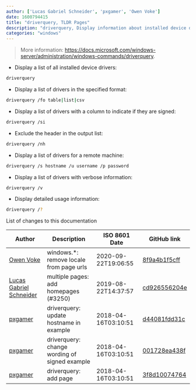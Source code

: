 ```yaml
---
author: ['Lucas Gabriel Schneider', 'pxgamer', 'Owen Voke']
date: 1600794415
title: "driverquery, TLDR Pages"
description: "driverquery, Display information about installed device drivers."
categories: "windows"
---
```

> More information: <https://docs.microsoft.com/windows-server/administration/windows-commands/driverquery>.

- Display a list of all installed device drivers:

```bash
driverquery
```

- Display a list of drivers in the specified format:

```bash
driverquery /fo table|list|csv
```

- Display a list of drivers with a column to indicate if they are signed:

```bash
driverquery /si
```

- Exclude the header in the output list:

```bash
driverquery /nh
```

- Display a list of drivers for a remote machine:

```bash
driverquery /s hostname /u username /p password
```

- Display a list of drivers with verbose information:

```bash
driverquery /v
```

- Display detailed usage information:

```bash
driverquery /?
```
List of changes to this documentation


Author | Description | ISO 8601 Date | GitHub link
------|-----|-----|-----
[Owen Voke](mailto:development@voke.dev) | windows.*: remove locale from page urls | 2020-09-22T19:06:55 | [8f9a4b1f5cff](https://github.com/tldr-pages/tldr/commit/8f9a4b1f5cff138652665e9756a1a13466029fed)
[Lucas Gabriel Schneider](mailto:lucas.schneider@sap.com) | multiple pages: add homepages (#3250) | 2019-08-22T14:37:57 | [cd926556204e](https://github.com/tldr-pages/tldr/commit/cd926556204e9b8d34858b141886c675e8e0b83a)
[pxgamer](mailto:owzie123@gmail.com) | driverquery: update hostname in example | 2018-04-16T03:10:51 | [d44081fdd31c](https://github.com/tldr-pages/tldr/commit/d44081fdd31c1ea4f0663ab7c9e451934cf26140)
[pxgamer](mailto:owzie123@gmail.com) | driverquery: change wording of signed example | 2018-04-16T03:10:51 | [001728ea438f](https://github.com/tldr-pages/tldr/commit/001728ea438fb0a77c8f170fd5020f102247193e)
[pxgamer](mailto:owzie123@gmail.com) | driverquery: add page | 2018-04-16T03:10:51 | [3f8d10074764](https://github.com/tldr-pages/tldr/commit/3f8d1007476443d6ec9e2b6bd251e2fc30b8bb8c)

